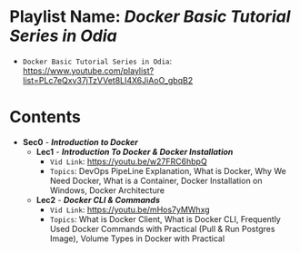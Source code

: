 # Playlist Name: _Docker Basic Tutorial Series in Odia_

- `Docker Basic Tutorial Series in Odia`: https://www.youtube.com/playlist?list=PLc7eQxv37jTzVVet8LI4X6JiAoO_gbqB2

# Contents

- **Sec0** - **_Introduction to Docker_**
  - **Lec1** - **_Introduction To Docker & Docker Installation_**
    - `Vid Link`: https://youtu.be/w27FRC6hbpQ
    - `Topics`: DevOps PipeLine Explanation, What is Docker, Why We Need Docker, What is a Container, Docker Installation on Windows, Docker Architecture
  - **Lec2** - **_Docker CLI & Commands_**
    - `Vid Link`: https://youtu.be/mHos7yMWhxg
    - `Topics`: What is Docker Client, What is Docker CLI, Frequently Used Docker Commands with Practical (Pull & Run Postgres Image), Volume Types in Docker with Practical
